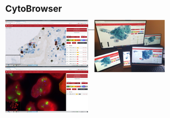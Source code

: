 # CytoBrowser
<a href="media/CytoBrowser_example_view.jpg?raw=true"><img alt="Screenshot of CytoBrowser usage" title="Example view of CytoBrowser usage" align="left" width="52%" src="media/CytoBrowser_example_view.jpg"></a>

<a href="media/CytoBrowser_example_multiuser_multidevice.jpg?raw=true"><img alt="Photo of CytoBrowser multiuser and multidevice usage" title="Example view of multiuser and multidevice usage" align="right" width="44%" src="media/CytoBrowser_example_multiuser_multidevice.jpg"></a>

<br />

---

&nbsp; &nbsp;  
<pre>

</pre>

<br />

<a href="media/CytoBrowser_example_region.jpg?raw=true"><img alt="Screenshot of CytoBrowser region marking" title="Marking a region in CytoBrowser" align="left" width="52%" src="media/CytoBrowser_example_region.jpg"></a>

<br clear="both"/>
